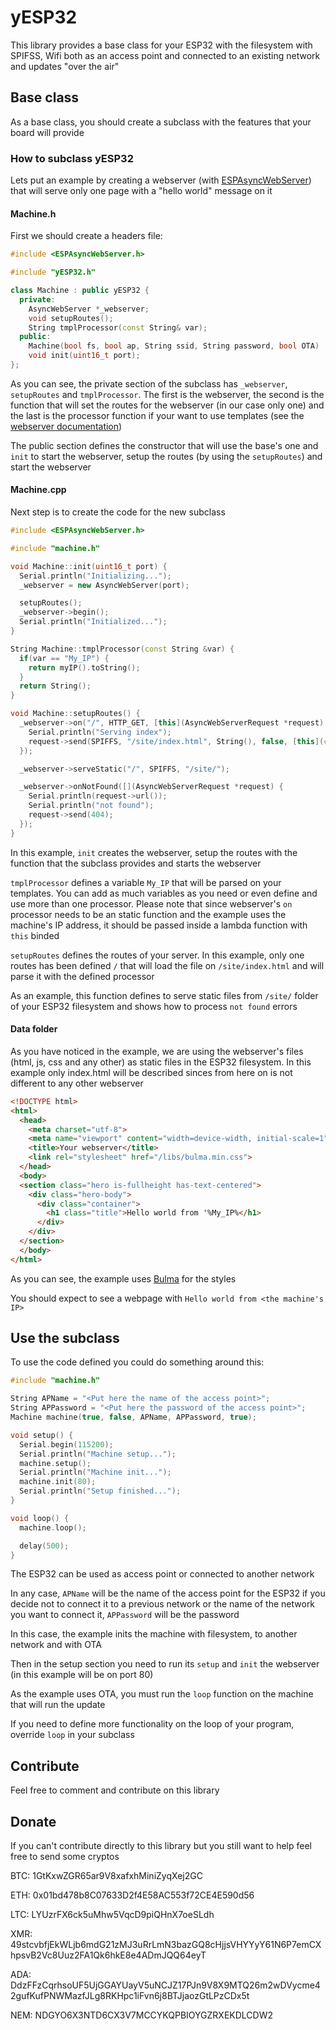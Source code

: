 # yESP32
This library provides a base class for your ESP32 with the filesystem with SPIFSS, Wifi both as an access point and connected to an existing network and updates "over the air"

## Base class
As a base class, you should create a subclass with the features that your board will provide

### How to subclass yESP32
Lets put an example by creating a webserver (with [ESPAsyncWebServer](https://github.com/me-no-dev/ESPAsyncWebServer)) that will serve only one page with a "hello world" message on it

#### Machine.h
First we should create a headers file:
```cpp
#include <ESPAsyncWebServer.h>

#include "yESP32.h"

class Machine : public yESP32 {
  private:
    AsyncWebServer *_webserver;
    void setupRoutes();
    String tmplProcessor(const String& var);
  public:
    Machine(bool fs, bool ap, String ssid, String password, bool OTA) : yESP32(fs, ap, ssid, password, OTA) {}
    void init(uint16_t port);
};

```
As you can see, the private section of the subclass has `_webserver`, `setupRoutes` and `tmplProcessor`. The first is the webserver, the second is the function that will set the routes for the webserver (in our case only one) and the last is the processor function if your want to use templates (see the [webserver documentation](https://github.com/me-no-dev/ESPAsyncWebServer#respond-with-content-using-a-callback-containing-templates))

The public section defines the constructor that will use the base's one and `init` to start the webserver, setup the routes (by using the `setupRoutes`) and start the webserver

#### Machine.cpp
Next step is to create the code for the new subclass
```cpp
#include <ESPAsyncWebServer.h>

#include "machine.h"

void Machine::init(uint16_t port) {
  Serial.println("Initializing...");
  _webserver = new AsyncWebServer(port);

  setupRoutes();
  _webserver->begin();
  Serial.println("Initialized...");
}

String Machine::tmplProcessor(const String &var) {
  if(var == "My_IP") {
    return myIP().toString();
  }
  return String();
}

void Machine::setupRoutes() {
  _webserver->on("/", HTTP_GET, [this](AsyncWebServerRequest *request) {
    Serial.println("Serving index");
    request->send(SPIFFS, "/site/index.html", String(), false, [this](const String &var) { return this->tmplProcessor(var); });
  });

  _webserver->serveStatic("/", SPIFFS, "/site/");

  _webserver->onNotFound([](AsyncWebServerRequest *request) {
    Serial.println(request->url());
    Serial.println("not found");
    request->send(404);
  });
}
```
In this example, `init` creates the webserver, setup the routes with the function that the subclass provides and starts the webserver

`tmplProcessor` defines a variable `My_IP` that will be parsed on your templates. You can add as much variables as you need or even define and use more than one processor. Please note that since webserver's `on` processor needs to be an static function and the example uses the machine's IP address, it should be passed inside a lambda function with `this` binded

`setupRoutes` defines the routes of your server. In this example, only one routes has been defined `/` that will load the file on `/site/index.html` and will parse it with the defined processor

As an example, this function defines to serve static files from `/site/` folder of your ESP32 filesystem and shows how to process `not found` errors

#### Data folder
As you have noticed in the example, we are using the webserver's files (html, js, css and any other) as static files in the ESP32 filesystem. In this example only index.html will be described sinces from here on is not different to any other webserver
```html {.line-numbers}
<!DOCTYPE html>
<html>
  <head>
    <meta charset="utf-8">
    <meta name="viewport" content="width=device-width, initial-scale=1">
    <title>Your webserver</title>
    <link rel="stylesheet" href="/libs/bulma.min.css">
  </head>
  <body>
  <section class="hero is-fullheight has-text-centered">
    <div class="hero-body">
      <div class="container">
        <h1 class="title">Hello world from '%My_IP%</h1>
      </div>
    </div>
  </section>
  </body>
</html>
```
As you can see, the example uses [Bulma](https://bulma.io/) for the styles

You should expect to see a webpage with `Hello world from <the machine's IP>`

## Use the subclass
To use the code defined you could do something around this:
```cpp
#include "machine.h"

String APName = "<Put here the name of the access point>";
String APPassword = "<Put here the password of the access point>";
Machine machine(true, false, APName, APPassword, true);

void setup() {
  Serial.begin(115200);
  Serial.println("Machine setup...");
  machine.setup();
  Serial.println("Machine init...");
  machine.init(80);
  Serial.println("Setup finished...");
}

void loop() {
  machine.loop();

  delay(500);
}
```
The ESP32 can be used as access point or connected to another network

In any case, `APName` will be the name of the access point for the ESP32 if you decide not to connect it to a previous network or the name of the network you want to connect it, `APPassword` will be the password

In this case, the example inits the machine with filesystem, to another network and with OTA

Then in the setup section you need to run its `setup` and `init` the webserver (in this example will be on port 80)

As the example uses OTA, you must run the `loop` function on the machine that will run the update

If you need to define more functionality on the loop of your program, override `loop` in your subclass

## Contribute
Feel free to comment and contribute on this library

## Donate
If you can't contribute directly to this library but you still want to help feel free to send some cryptos

BTC: 1GtKxwZGR65ar9V8xafxhMiniZyqXej2GC

ETH: 0x01bd478b8C07633D2f4E58AC553f72CE4E590d56

LTC: LYUzrFX6ck5uMhw5VqcD9piQHnX7oeSLdh

XMR: 49stcvbfjEkWLjb6mdG21zMJ3uRrLmN3bazGQ8cHjjsVHYYyY61N6P7emCXhpsvB2Vc8Uuz2FA1Qk6hkE8e4ADmJQQ64eyT

ADA: DdzFFzCqrhsoUF5UjGGAYUayV5uNCJZ17PJn9V8X9MTQ26m2wDVycme42gufKufPNWMazfJLg8RKHpc1iFvn6j8BTJjaozGtLPzCDx5t

NEM: NDGYO6X3NTD6CX3V7MCCYKQPBIOYGZRXEKDLCDW2